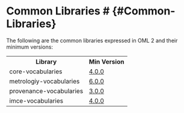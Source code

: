 # Common Libraries # {#Common-Libraries}

The following are the common libraries expressed in OML 2 and their minimum versions:


<table class="def">
  <tr>
    <th><b>Library</b></th>
    <th><b>Min Version</b></th>
  </tr>
  <tr>
    <td>core-vocabularies</td>
    <td><a href="https://github.com/opencaesar/core-vocabularies/releases/tag/4.0.0">4.0.0</a></td>
  </tr>
  <tr>
    <td>metrologiy-vocabularies</td>
    <td><a href="https://github.com/opencaesar/metrology-vocabularies/releases/tag/6.0.0">6.0.0</a></td>
  </tr>
  <tr>
    <td>provenance-vocabularies</td>
    <td><a href="https://github.com/opencaesar/provenance-vocabularies/releases/tag/3.0.0">3.0.0</a></td>
  </tr>
  <tr>
    <td>imce-vocabularies</td>
    <td><a href="https://github.com/opencaesar/imce-vocabularies/releases/tag/4.0.0">4.0.0</a></td>
  </tr>
</table>
